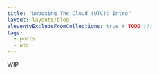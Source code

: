```yaml
---
title: "Unboxing The Cloud (UTC): Intro"
layout: layouts/blog
eleventyExcludeFromCollections: true # TODO :))
tags:
  - posts
  - utc
---
```


WIP

